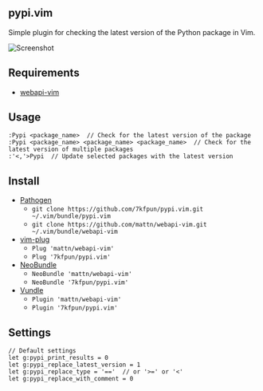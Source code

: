 ## pypi.vim

Simple plugin for checking the latest version of the Python package in Vim.

![Screenshot](snapshot.gif)

## Requirements

- [webapi-vim][]

## Usage

    :Pypi <package_name>  // Check for the latest version of the package
    :Pypi <package_name> <package_name> <package_name>  // Check for the latest version of multiple packages
    :'<,'>Pypi  // Update selected packages with the latest version

## Install

*  [Pathogen](https://github.com/tpope/vim-pathogen)
    * `git clone https://github.com/7kfpun/pypi.vim.git ~/.vim/bundle/pypi.vim`
    * `git clone https://github.com/mattn/webapi-vim.git ~/.vim/bundle/webapi-vim`
*  [vim-plug](https://github.com/junegunn/vim-plug)
    * `Plug 'mattn/webapi-vim'`
    * `Plug '7kfpun/pypi.vim'`
*  [NeoBundle](https://github.com/Shougo/neobundle.vim)
    * `NeoBundle 'mattn/webapi-vim'`
    * `NeoBundle '7kfpun/pypi.vim'`
*  [Vundle](https://github.com/gmarik/vundle)
    * `Plugin 'mattn/webapi-vim'`
    * `Plugin '7kfpun/pypi.vim'`

## Settings

    // Default settings
    let g:pypi_print_results = 0
    let g:pypi_replace_latest_version = 1
    let g:pypi_replace_type = '=='  // or '>=' or '<'
    let g:pypi_replace_with_comment = 0

[webapi-vim]: https://github.com/mattn/webapi-vim
